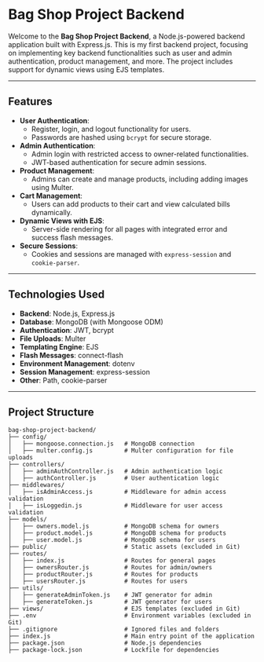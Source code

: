 # Bag Shop Project Backend

Welcome to the **Bag Shop Project Backend**, a Node.js-powered backend application built with Express.js. This is my first backend project, focusing on implementing key backend functionalities such as user and admin authentication, product management, and more. The project includes support for dynamic views using EJS templates.

---

## Features

- **User Authentication**: 
  - Register, login, and logout functionality for users.
  - Passwords are hashed using `bcrypt` for secure storage.
- **Admin Authentication**: 
  - Admin login with restricted access to owner-related functionalities.
  - JWT-based authentication for secure admin sessions.
- **Product Management**: 
  - Admins can create and manage products, including adding images using Multer.
- **Cart Management**: 
  - Users can add products to their cart and view calculated bills dynamically.
- **Dynamic Views with EJS**:
  - Server-side rendering for all pages with integrated error and success flash messages.
- **Secure Sessions**:
  - Cookies and sessions are managed with `express-session` and `cookie-parser`.

---

## Technologies Used

- **Backend**: Node.js, Express.js
- **Database**: MongoDB (with Mongoose ODM)
- **Authentication**: JWT, bcrypt
- **File Uploads**: Multer
- **Templating Engine**: EJS
- **Flash Messages**: connect-flash
- **Environment Management**: dotenv
- **Session Management**: express-session
- **Other**: Path, cookie-parser

---

## Project Structure

```plaintext
bag-shop-project-backend/
├── config/
│   ├── mongoose.connection.js   # MongoDB connection
│   ├── multer.config.js         # Multer configuration for file uploads
├── controllers/
│   ├── adminAuthController.js   # Admin authentication logic
│   ├── authController.js        # User authentication logic
├── middlewares/
│   ├── isAdminAccess.js         # Middleware for admin access validation
│   ├── isLoggedin.js            # Middleware for user access validation
├── models/
│   ├── owners.model.js          # MongoDB schema for owners
│   ├── product.model.js         # MongoDB schema for products
│   ├── user.model.js            # MongoDB schema for users
├── public/                      # Static assets (excluded in Git)
├── routes/
│   ├── index.js                 # Routes for general pages
│   ├── ownersRouter.js          # Routes for admin/owners
│   ├── productRouter.js         # Routes for products
│   ├── usersRouter.js           # Routes for users
├── utils/
│   ├── generateAdminToken.js    # JWT generator for admin
│   ├── generateToken.js         # JWT generator for users
├── views/                       # EJS templates (excluded in Git)
├── .env                         # Environment variables (excluded in Git)
├── .gitignore                   # Ignored files and folders
├── index.js                     # Main entry point of the application
├── package.json                 # Node.js dependencies
├── package-lock.json            # Lockfile for dependencies
